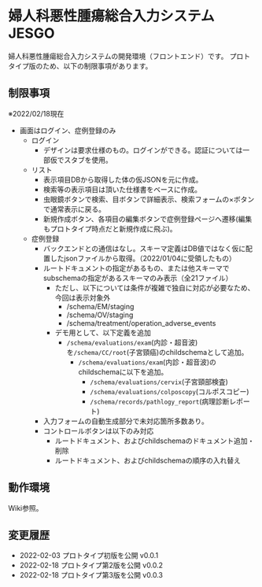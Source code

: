 # 婦人科悪性腫瘍総合入力システム JESGO
婦人科悪性腫瘍総合入力システムの開発環境（フロントエンド）です。
プロトタイプ版のため、以下の制限事項があります。

## 制限事項
※2022/02/18現在
- 画面はログイン、症例登録のみ
  - ログイン
    - デザインは要求仕様のもの。ログインができる。認証については一部仮でスタブを使用。
  - リスト
    - 表示項目DBから取得した体の仮JSONを元に作成。
    - 検索等の表示項目は頂いた仕様書をベースに作成。
    - 虫眼鏡ボタンで検索、目ボタンで詳細表示、検索フォームの×ボタンで通常表示に戻る。
    - 新規作成ボタン、各項目の編集ボタンで症例登録ページへ遷移(編集もプロトタイプ時点だと新規作成に飛ぶ)。
  - 症例登録
    - バックエンドとの通信はなし。スキーマ定義はDB値ではなく仮に配置したjsonファイルから取得。（2022/01/04に受領したもの）
    - ルートドキュメントの指定があるもの、または他スキーマでsubschemaの指定があるスキーマのみ表示（全21ファイル）
      - ただし、以下については条件が複雑で独自に対応が必要なため、今回は表示対象外
        - /schema/EM/staging
        - /schema/OV/staging
        - /schema/treatment/operation_adverse_events
      - デモ用として、以下定義を追加
        - `/schema/evaluations/exam`(内診・超音波)を`/schema/CC/root`(子宮頸癌)のchildschemaとして追加。
          - `/schema/evaluations/exam`(内診・超音波)のchildschemaに以下を追加。
            - `/schema/evaluations/cervix`(子宮頸部検査)
            - `/schema/evaluations/colposcopy`(コルポスコピー)
            - `/schema/records/pathlogy_report`(病理診断レポート)
    - 入力フォームの自動生成部分で未対応箇所多数あり。
    - コントロールボタンは以下のみ対応
      - ルートドキュメント、およびchildschemaのドキュメント追加・削除
      - ルートドキュメント、およびchildschemaの順序の入れ替え

## 動作環境
Wiki参照。

## 変更履歴
- 2022-02-03 プロトタイプ初版を公開 v0.0.1
- 2022-02-18 プロトタイプ第2版を公開 v0.0.2
- 2022-02-18 プロトタイプ第3版を公開 v0.0.3